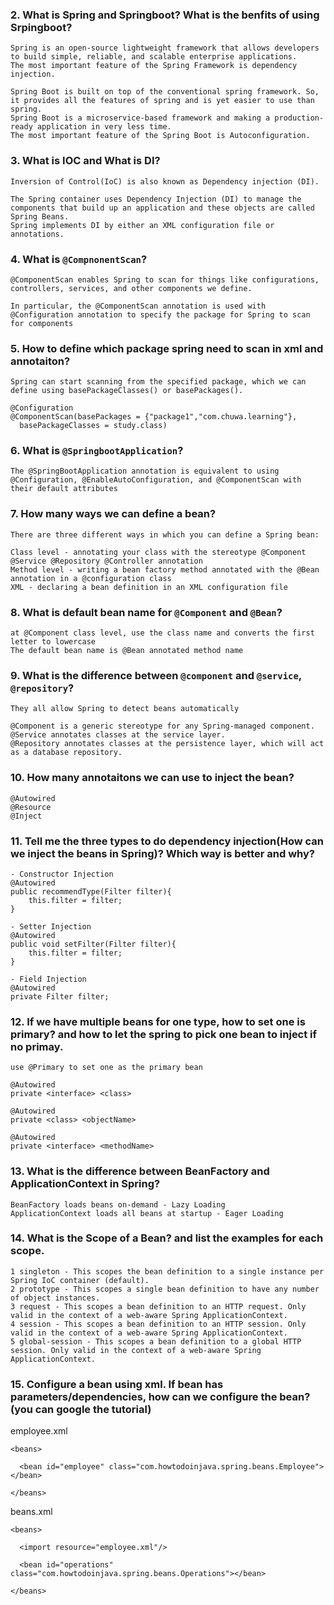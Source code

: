 ### 2. What is Spring and Springboot? What is the benfits of using Srpingboot?
```
Spring is an open-source lightweight framework that allows developers to build simple, reliable, and scalable enterprise applications.
The most important feature of the Spring Framework is dependency injection.

Spring Boot is built on top of the conventional spring framework. So, it provides all the features of spring and is yet easier to use than spring. 
Spring Boot is a microservice-based framework and making a production-ready application in very less time. 
The most important feature of the Spring Boot is Autoconfiguration.
```

### 3. What is IOC and What is DI?
```
Inversion of Control(IoC) is also known as Dependency injection (DI).

The Spring container uses Dependency Injection (DI) to manage the components that build up an application and these objects are called Spring Beans. 
Spring implements DI by either an XML configuration file or annotations.
```

### 4. What is `@CompnonentScan`?
```
@ComponentScan enables Spring to scan for things like configurations, controllers, services, and other components we define.

In particular, the @ComponentScan annotation is used with @Configuration annotation to specify the package for Spring to scan for components
```

### 5. How to define which package spring need to scan in xml and annotaiton?
```
Spring can start scanning from the specified package, which we can define using basePackageClasses() or basePackages(). 

@Configuration
@ComponentScan(basePackages = {"package1","com.chuwa.learning"},
  basePackageClasses = study.class)
```

### 6. What is `@SpringbootApplication`?
```
The @SpringBootApplication annotation is equivalent to using @Configuration, @EnableAutoConfiguration, and @ComponentScan with their default attributes
```

### 7. How many ways we can define a bean?
```
There are three different ways in which you can define a Spring bean:

Class level - annotating your class with the stereotype @Component @Service @Repository @Controller annotation 
Method level - writing a bean factory method annotated with the @Bean annotation in a @configuration class
XML - declaring a bean definition in an XML configuration file
```

### 8. What is default bean name for `@Component` and `@Bean`?
```
at @Component class level, use the class name and converts the first letter to lowercase
The default bean name is @Bean annotated method name
```

### 9. What is the difference between `@component` and `@service`, `@repository`?
```
They all allow Spring to detect beans automatically

@Component is a generic stereotype for any Spring-managed component.
@Service annotates classes at the service layer.
@Repository annotates classes at the persistence layer, which will act as a database repository.
```

### 10. How many annotaitons we can use to inject the bean?
```
@Autowired
@Resource
@Inject
```

### 11. Tell me the three types to do dependency injection(How can we inject the beans in Spring)? Which way is better and why?
```
- Constructor Injection
@Autowired
public recommendType(Filter filter){
    this.filter = filter;
}

- Setter Injection
@Autowired
public void setFilter(Filter filter){
    this.filter = filter;
}

- Field Injection
@Autowired
private Filter filter;
```

### 12. If we have multiple beans for one type, how to set one is primary? and how to let the spring to pick one bean to inject if no primay.
```
use @Primary to set one as the primary bean

@Autowired
private <interface> <class>

@Autowired
private <class> <objectName>

@Autowired
private <interface> <methodName>
```

### 13. What is the difference between BeanFactory and ApplicationContext in Spring?
```
BeanFactory loads beans on-demand - Lazy Loading
ApplicationContext loads all beans at startup - Eager Loading
```

### 14. What is the Scope of a Bean?  and list the examples for each scope.
```
1 singleton - This scopes the bean definition to a single instance per Spring IoC container (default).
2 prototype - This scopes a single bean definition to have any number of object instances.
3 request - This scopes a bean definition to an HTTP request. Only valid in the context of a web-aware Spring ApplicationContext.
4 session - This scopes a bean definition to an HTTP session. Only valid in the context of a web-aware Spring ApplicationContext.
5 global-session - This scopes a bean definition to a global HTTP session. Only valid in the context of a web-aware Spring ApplicationContext.
```

### 15. Configure a bean using xml. If bean has parameters/dependencies, how can we configure the bean? (you can google the tutorial)
employee.xml
```
<beans>
   
  <bean id="employee" class="com.howtodoinjava.spring.beans.Employee"></bean>
   
</beans> 
```

beans.xml
```
<beans>
   
  <import resource="employee.xml"/>
   
  <bean id="operations" class="com.howtodoinjava.spring.beans.Operations"></bean>
   
</beans> 
```
